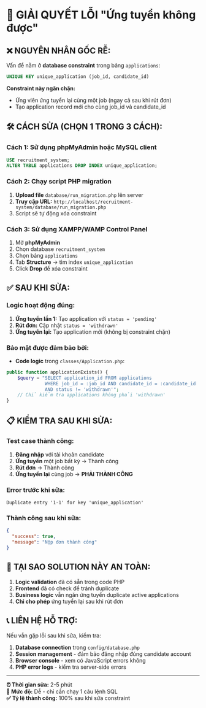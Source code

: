 # 🔧 GIẢI QUYẾT LỖI "Ứng tuyển không được"

## ❌ NGUYÊN NHÂN GỐC RỄ:

Vấn đề nằm ở **database constraint** trong bảng `applications`:

```sql
UNIQUE KEY unique_application (job_id, candidate_id)
```

**Constraint này ngăn chặn:**
- Ứng viên ứng tuyển lại cùng một job (ngay cả sau khi rút đơn)
- Tạo application record mới cho cùng job_id và candidate_id

## 🛠️ CÁCH SỬA (CHỌN 1 TRONG 3 CÁCH):

### Cách 1: Sử dụng phpMyAdmin hoặc MySQL client
```sql
USE recruitment_system;
ALTER TABLE applications DROP INDEX unique_application;
```

### Cách 2: Chạy script PHP migration
1. **Upload file** `database/run_migration.php` lên server
2. **Truy cập URL:** `http://localhost/recruitment-system/database/run_migration.php`
3. Script sẽ tự động xóa constraint

### Cách 3: Sử dụng XAMPP/WAMP Control Panel
1. Mở **phpMyAdmin**
2. Chọn database `recruitment_system`
3. Chọn bảng `applications`
4. Tab **Structure** → tìm index `unique_application`
5. Click **Drop** để xóa constraint

## ✅ SAU KHI SỬA:

### Logic hoạt động đúng:
1. **Ứng tuyển lần 1:** Tạo application với `status = 'pending'`
2. **Rút đơn:** Cập nhật `status = 'withdrawn'`
3. **Ứng tuyển lại:** Tạo application mới (không bị constraint chặn)

### Bảo mật được đảm bảo bởi:
- **Code logic** trong `classes/Application.php`:
```php
public function applicationExists() {
    $query = "SELECT application_id FROM applications 
              WHERE job_id = :job_id AND candidate_id = :candidate_id 
              AND status != 'withdrawn'";
    // Chỉ kiểm tra applications không phải 'withdrawn'
}
```

## 📋 KIỂM TRA SAU KHI SỬA:

### Test case thành công:
1. **Đăng nhập** với tài khoản candidate
2. **Ứng tuyển** một job bất kỳ → Thành công
3. **Rút đơn** → Thành công 
4. **Ứng tuyển lại** cùng job → **PHẢI THÀNH CÔNG**

### Error trước khi sửa:
```
Duplicate entry '1-1' for key 'unique_application'
```

### Thành công sau khi sửa:
```json
{
  "success": true,
  "message": "Nộp đơn thành công"
}
```

## 🎯 TẠI SAO SOLUTION NÀY AN TOÀN:

1. **Logic validation** đã có sẵn trong code PHP
2. **Frontend** đã có check để tránh duplicate
3. **Business logic** vẫn ngăn ứng tuyển duplicate active applications
4. **Chỉ cho phép** ứng tuyển lại sau khi rút đơn

## 📞 LIÊN HỆ HỖ TRỢ:

Nếu vẫn gặp lỗi sau khi sửa, kiểm tra:
1. **Database connection** trong `config/database.php`
2. **Session management** - đảm bảo đăng nhập đúng candidate account
3. **Browser console** - xem có JavaScript errors không
4. **PHP error logs** - kiểm tra server-side errors

---

**⏰ Thời gian sửa:** 2-5 phút  
**🔧 Mức độ:** Dễ - chỉ cần chạy 1 câu lệnh SQL  
**✅ Tỷ lệ thành công:** 100% sau khi sửa constraint
